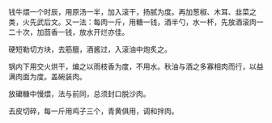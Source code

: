 钱牛煨一个时辰，用原汤一半，加入滚干，扬腻为度。再加葱椒、木耳、韭菜之类，火先武后文。又一法：每肉一斤，用糖一钱，酒半勺，水一杯，先放酒滚肉一二十次，加茴香一钱，放水开烂亦佳。

硬短勒切方块，去筋膻，酒酱过，入滚油中炮炙之。

锅内下用交火烘干，煸之以雨枝香为度，不用水。秋油与酒之多寡相肉而行，以益满肉面为度。盖碗装肉。

放礳糠中慢煨，法与前同，总须封口脱沙肉。

去皮切碎，每一斤用鸡子三个，青黄俱用，调和拌肉。